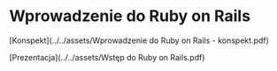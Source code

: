 # Wprowadzenie do Ruby on Rails

[Konspekt](../../assets/Wprowadzenie do Ruby on Rails - konspekt.pdf)

[Prezentacja](../../assets/Wstęp do Ruby on Rails.pdf)
